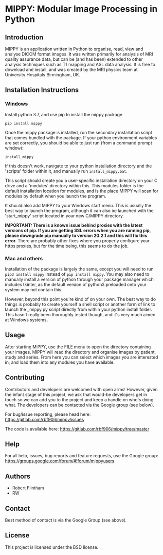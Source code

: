 # MIPPY: Modular Image Processing in Python

## Introduction

MIPPY is an application written in Python to organise, read, view and analyse DICOM format images. It was written primarily for analysis of MRI quality assurance data, but can be (and has been) extended to other analysis techniques such as T1 mapping and ASL data analysis. It is free to download and install, and was created by the MRI physics team at University Hospitals Birmingham, UK.

## Installation Instructions

### Windows

Install python 3.7, and use pip to install the mippy package:

`pip install mippy`

Once the mippy package is installed, run the secondary installation script that comes bundled with the package. If your python environment variables are set correctly, you should be able to just run (from a command prompt window):

`install_mippy`

If this doesn't work, navigate to your python installation directory and the 'scripts' folder within it, and manually run `install_mippy.bat`.

This script should create you a user-specific installation directory on your C drive and a 'modules' directory within this. This modules folder is the default installation location for modules, and is the place MIPPY will scan for modules by default when you launch the program.

It should also add MIPPY to your Windows start menu. This is usually the best way to launch the program, although it can also be launched with the 'start_mippy' script located in your new C/MIPPY directory.

**IMPORTANT: There is a known issue behind proxies with the latest versions of pip. If you are getting SSL errors when you are running pip, please downgrade pip manually to version 20.2.1 and this will fix this error.** There are probably other fixes where you properly configure your https proxies, but for the time being, this seems to do the job.

### Mac and others

Installation of the package is largely the same, except you will need to run `pip3 install mippy` instead of `pip install mippy`. You may also need to manually install a version of python through your package manager which includes tkinter, as the default version of python3 preloaded onto your system may not contain this.

However, beyond this point you're kind of on your own. The best way to do things is probably to create yourself a shell script or another form of link to launch the _mippy.py script directly from within your python install folder. This hasn't really been thoroughly tested though, and it's very much aimed at Windows systems.


## Usage

After starting MIPPY, use the FILE menu to open the directory containing your images. MIPPY will read the directory and organise images by patient, study and series. From here you can select which images you are interested in, and load them into any modules you have available.

## Contributing

Contributors and developers are welcomed with open arms! However, given the infant stage of this project, we ask that would-be developers get in touch so we can add you to the project and keep a handle on who's doing what.  The developers can be contacted via the Google group (see below).

For bug/issue reporting, please head here:
https://gitlab.com/rbf906/mippy/issues

The code is available here:
https://gitlab.com/rbf906/mippy/tree/master

## Help

For all help, issues, bug reports and feature requests, use the Google group:
https://groups.google.com/forum/#!forum/mippyusers

## Authors

- Robert Flintham
- RW

## Contact

Best method of contact is via the Google Group (see above).

## License

This project is licensed under the BSD license.
